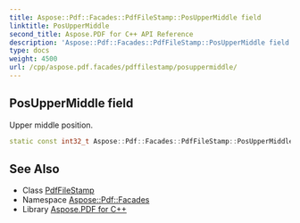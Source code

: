 ```yaml
---
title: Aspose::Pdf::Facades::PdfFileStamp::PosUpperMiddle field
linktitle: PosUpperMiddle
second_title: Aspose.PDF for C++ API Reference
description: 'Aspose::Pdf::Facades::PdfFileStamp::PosUpperMiddle field. Upper middle position in C++.'
type: docs
weight: 4500
url: /cpp/aspose.pdf.facades/pdffilestamp/posuppermiddle/
---
```

## PosUpperMiddle field


Upper middle position.

```cpp
static const int32_t Aspose::Pdf::Facades::PdfFileStamp::PosUpperMiddle
```

## See Also

* Class [PdfFileStamp](../)
* Namespace [Aspose::Pdf::Facades](../../)
* Library [Aspose.PDF for C++](../../../)
